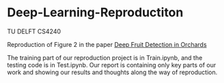 # Deep-Learning-Reproductiton
TU DELFT CS4240

Reproduction of Figure 2 in the paper <a href="https://arxiv.org/abs/1610.03677">Deep Fruit Detection in Orchards</a></p>

The training part of our reproduction project is in Train.ipynb, and the testing code is in Test.ipynb. Our report is containing only key parts of our work and showing our results and thoughts along the way of reproduction.
